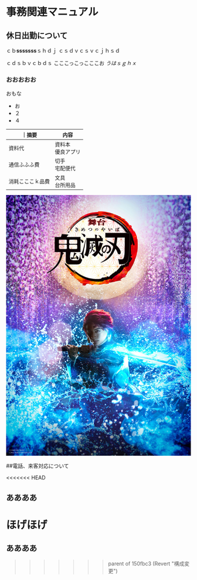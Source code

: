 # 事務関連マニュアル
## 休日出勤について
ｃｂ**sssssss**ｓｈｄｊ
ｃｓｄｖｃｓｖｃｊｈｓｄ

ｃｄｓｂｖｃｂｄｓ
こここっこっこここお
*うはｓｇｈｘ*

### おおおおお

おもな
- お
- ２
- ４

｜摘要　|内容
|--|--
|資料代|資料本<br>優良アプリ
|通信ふふふ費|切手<br>宅配便代
|消耗こここｋ品費|文具<br>台所用品

![切手代](img/aaa.jpg)


##電話、来客対応について

<<<<<<< HEAD
## ああああ

ほげほげ
=======
## ああああ
>>>>>>> parent of 150fbc3 (Revert "構成変更")
